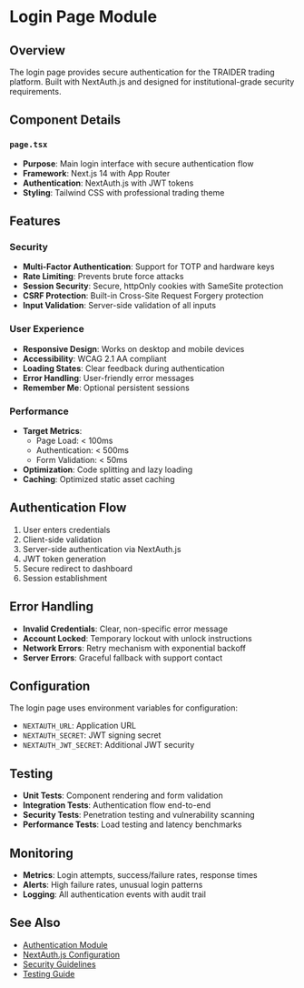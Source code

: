 # Login Page Module

## Overview

The login page provides secure authentication for the TRAIDER trading platform. Built with NextAuth.js and designed for institutional-grade security requirements.

## Component Details

### `page.tsx`
- **Purpose**: Main login interface with secure authentication flow
- **Framework**: Next.js 14 with App Router
- **Authentication**: NextAuth.js with JWT tokens
- **Styling**: Tailwind CSS with professional trading theme

## Features

### Security
- **Multi-Factor Authentication**: Support for TOTP and hardware keys
- **Rate Limiting**: Prevents brute force attacks
- **Session Security**: Secure, httpOnly cookies with SameSite protection
- **CSRF Protection**: Built-in Cross-Site Request Forgery protection
- **Input Validation**: Server-side validation of all inputs

### User Experience
- **Responsive Design**: Works on desktop and mobile devices
- **Accessibility**: WCAG 2.1 AA compliant
- **Loading States**: Clear feedback during authentication
- **Error Handling**: User-friendly error messages
- **Remember Me**: Optional persistent sessions

### Performance
- **Target Metrics**:
  - Page Load: < 100ms
  - Authentication: < 500ms
  - Form Validation: < 50ms
- **Optimization**: Code splitting and lazy loading
- **Caching**: Optimized static asset caching

## Authentication Flow

1. User enters credentials
2. Client-side validation
3. Server-side authentication via NextAuth.js
4. JWT token generation
5. Secure redirect to dashboard
6. Session establishment

## Error Handling

- **Invalid Credentials**: Clear, non-specific error message
- **Account Locked**: Temporary lockout with unlock instructions
- **Network Errors**: Retry mechanism with exponential backoff
- **Server Errors**: Graceful fallback with support contact

## Configuration

The login page uses environment variables for configuration:
- `NEXTAUTH_URL`: Application URL
- `NEXTAUTH_SECRET`: JWT signing secret
- `NEXTAUTH_JWT_SECRET`: Additional JWT security

## Testing

- **Unit Tests**: Component rendering and form validation
- **Integration Tests**: Authentication flow end-to-end
- **Security Tests**: Penetration testing and vulnerability scanning
- **Performance Tests**: Load testing and latency benchmarks

## Monitoring

- **Metrics**: Login attempts, success/failure rates, response times
- **Alerts**: High failure rates, unusual login patterns
- **Logging**: All authentication events with audit trail

## See Also

- [Authentication Module](../README.md)
- [NextAuth.js Configuration](../../api/auth/[...nextauth]/route.ts)
- [Security Guidelines](../../../docs/security/)
- [Testing Guide](../../../docs/testing/authentication-testing-guide.md) 